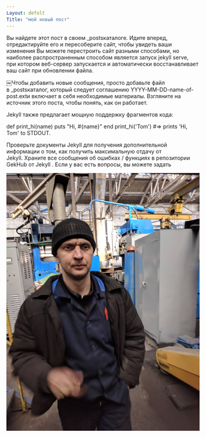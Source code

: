 ```yaml
---
Layout: defolt
Title: "мой новый пост"
---
```


Вы найдете этот пост в своем _postsкаталоге. Идите вперед, отредактируйте его и пересоберите сайт, чтобы увидеть ваши изменения Вы можете перестроить сайт разными способами, но наиболее распространенным способом является запуск jekyll serve, при котором веб-сервер запускается и автоматически восстанавливает ваш сайт при обновлении файла.

￼Чтобы добавить новые сообщения, просто добавьте файл в _postsкаталог, который следует соглашению YYYY-MM-DD-name-of-post.extи включает в себя необходимые материалы. Взгляните на источник этого поста, чтобы понять, как он работает.

Jekyll также предлагает мощную поддержку фрагментов кода:

def print_hi(name) puts "Hi, #{name}" end print_hi('Tom') #=> prints 'Hi, Tom' to STDOUT.

Проверьте документы Jekyll для получения дополнительной информации о том, как получить максимальную отдачу от Jekyll. Храните все сообщения об ошибках / функциях в репозитории GekHub от Jekyll . Если у вас есть вопросы, вы можете задать

![r](../images/r.jpg)